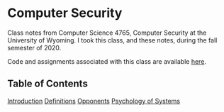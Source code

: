 Computer Security
===
Class notes from Computer Science 4765, Computer Security at the University of Wyoming. I took this class, and these notes, during the fall semester of 2020.

Code and assignments associated with this class are available [here](https://github.com/andey-robins/school/tree/master/cosc4765).

Table of Contents
-----
[Introduction](http://andey-robins.github.io/webnotes/mdwiki#!./security/introduction.md)
[Definitions](http://andey-robins.github.io/webnotes/mdwiki#!./security/definitions.md)
[Opponents](http://andey-robins.github.io/webnotes/mdwiki#!./security/opponents.md)
[Psychology of Systems](http://andey-robins.github.io/webnotes/mdwiki#!./security/psychology.md)